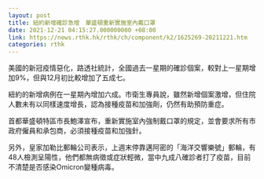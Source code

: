 ```yaml
---
layout: post
title: 紐約新增確診急增　華盛頓重新實施室內戴口罩
date: 2021-12-21 04:15:27.000000000 +08:00
link: https://news.rthk.hk/rthk/ch/component/k2/1625269-20211221.htm
categories: rthk
---
```


美國的新冠疫情惡化，路透社統計，全國過去一星期的確診個案，較對上一星期增加9%，但與12月初比較增加了五成七。

紐約的新增病例在一星期內增加六成。市衛生專員說，雖然新增個案激增，但住院人數未有以同樣速度增長，認為接種疫苗和加強劑，仍然有助預防重症。

首都華盛頓特區市長鮑澤宣布，重新實施室內強制戴口罩的規定，並會要求所有市政府僱員和承包商，必須接種疫苗和加強針。

另外，皇家加勒比郵輪公司表示，上週末停靠邁阿密的「海洋交響樂號」郵輪，有48人檢測呈陽性，他們都無病徵或症狀輕微，當中九成八確診者打了疫苗，目前不清楚是否感染Omicron變種病毒。
